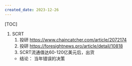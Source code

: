 ```yaml
---
created_date: 2023-12-26
---
```


[TOC]

1. SCRT
   1. 投研 https://www.chaincatcher.com/article/2072174
   2. 投研 https://foresightnews.pro/article/detail/10818
   3. SCRT流通值达60-120亿美元后，出货
   - 结论： 当年错误的决策
